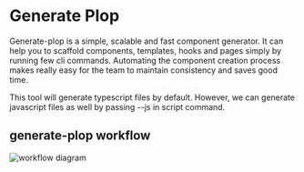 
# Generate Plop

Generate-plop is a simple, scalable and fast component generator. It can help 
you to scaffold components, templates, hooks and pages simply by running few 
cli commands. Automating the component creation process makes really easy for 
the team to maintain consistency and saves good time. 

This tool will generate typescript files by default. However, we can generate
javascript files as well by passing --js in script command.

## generate-plop workflow

![workflow diagram](blob:https://whimsical.com/fdb0d398-2cbb-47c8-971f-c402d986c39c)

